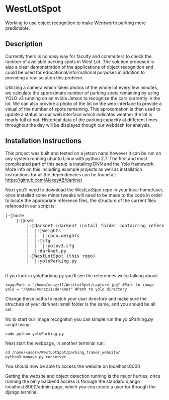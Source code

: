 # WestLotSpot
Working to use object recognition to make Wentworth parking more predictable.

## Description
Currently thers is no easy way for faculty and commuters to check the number of available parking spots in West Lot. The solution proposed is also a clear demonstration of the applications of object recognition and could be used for educational/informational purposes in addition to providing a real solution this problem.

Utilizing a camera which takes photos of the whole lot every few minutes, we calculate the approximate number of parking spots remaining by using YOLO v3 running on an nvidia Jetson to recognize the cars currently in the lot. We can also provide a photo of the lot on the web interface to provide a visual of the number of spots remaining. This aproxomation is then used to update a status on our web interface which indicates weather the lot is nearly full or not. Historical data of the parking capacity at different times throughout the day will be displayed though our webdash for analysis.

## Installation Instructions 

This project was built and tested on a jetson nano however it can be run on any system running ubuntu Linux with python 2.7.
The first and most complicated part of this setup is installing DNN and the Yolo framework. More info on this including example projects as well as installation instructions for all the dependencies can be found at: https://github.com/AlexeyAB/darknet


Next you'll need to download the WestLotSpot repo in your local home/user, once installed some minor tweaks will need to be made to the code in order to locate the appropriate reference files, the structure of the current files refenced in our script is:
<pre>
|-📁home
    |-📁user
        |-📁darknet (darkent install folder containing reference files plus all other dnn related work)
        |  |-📁weights
        |  |  |-coco.weights
        |  |-📁cfg
        |  |  |-yolov3.cfg
        |  |-darknet.py
        |-📁WestLotSpot (this repo)
        |  |-yoloParking.py
 </pre>    
If you look in yoloParking.py you’ll see the references we’re talking about: 
```
imagePath = "/home/munzz11/WestLotSpot/capture.jpg" #Path to image
yolo = "/home/munzz11/darknet" #Path to yolo directory 
```
Change these paths to match your user directory and make sure the structure of your darknet install folder is the same, and you should be all set.

No to start our image recogniton you can simple run the yoloParking.py script using: 
```
sudo python yoloParking.py
```
Next start the webpage, in another terminal run:
```
cd /home/<user>/WestLotSpot/parking_traker_website/
python3 manage.py runserver
```

You should now be able to access the website on localhost:8000

Getting the website and object detection running is the major hurtles, once running the oinly backend access is through the standard django localhost:8000/admin page, which you cna create a user for through the django terminal.

